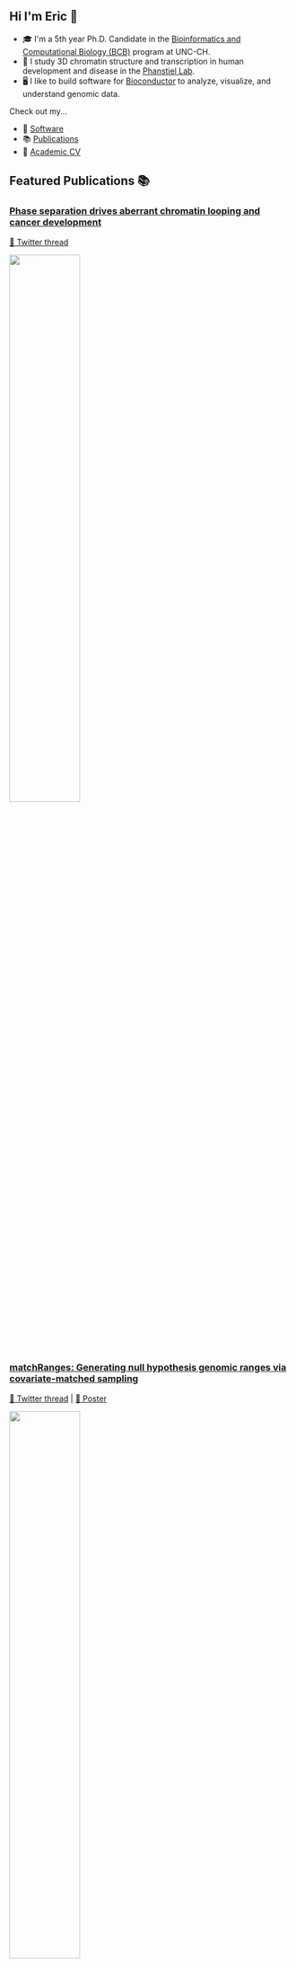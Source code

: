 ## Hi I'm Eric 👋

* 🎓 I'm a 5th year Ph.D. Candidate in the [Bioinformatics and Computational Biology (BCB)](https://bcb.unc.edu/) program at UNC-CH.
* 🔬 I study 3D chromatin structure and transcription in human development and disease in the [Phanstiel Lab](http://phanstiel-lab.med.unc.edu/).
* 🖥 I like to build software for [Bioconductor](https://www.bioconductor.org/) to analyze, visualize, and understand genomic data.

Check out my...

* 💾 [Software](https://github.com/EricSDavis?tab=repositories)
* 📚 [Publications](https://orcid.org/0000-0003-4051-3217)
* 📜 [Academic CV](https://ericscottdavis.com/img/20220224_Eric_Davis_CV.pdf)

## Featured Publications 📚

### [Phase separation drives aberrant chromatin looping and cancer development](https://t.co/FuYhTI65U9)
[🧵 Twitter thread](https://twitter.com/dphansti/status/1407736570636124177)

<img src="https://user-images.githubusercontent.com/31807001/184515508-39e0b56b-b665-4498-b2bf-655d66083533.png" width=50% />

### [matchRanges: Generating null hypothesis genomic ranges via covariate-matched sampling](https://t.co/Ggw3RK7Wp5)
[🧵 Twitter thread](https://twitter.com/mikelove/status/1557334149459021826) | 
[🙌 Poster](https://f1000research.com/posters/10-743)

<img src="https://user-images.githubusercontent.com/31807001/184515949-7dee06c0-0cbe-4e59-8f42-172339c402b4.png" width=50% />

## GitHub statistics 📊

[![Eric's GitHub languages](https://github-readme-stats.vercel.app/api/top-langs?username=EricSDavis&layout=compact&hide=html,CSS&langs_count=10)](https://github.com/anuraghazra/github-readme-stats)

[![Eric's GitHub stats](https://github-readme-stats.vercel.app/api?username=EricSDavis&show_icons=true&include_all_commits=true&count_private=true)](https://github.com/anuraghazra/github-readme-stats)

## [Bioconductor](https://bioconductor.org) contributions 🎶

| Package | BioC-devel | BioC-release |
|----------------:|:----------------:|:----------------:|
| [_nullranges_](https://nullranges.github.io/nullranges/) | [![](http://bioconductor.org/shields/build/devel/bioc/nullranges.svg)](http://bioconductor.org/checkResults/devel/bioc-LATEST/nullranges) |[![](http://bioconductor.org/shields/build/release/bioc/nullranges.svg)](http://bioconductor.org/checkResults/release/bioc-LATEST/nullranges) |
| [_nullrangesData_](https://github.com/nullranges/nullrangesData) | [![](http://bioconductor.org/shields/build/devel/data-experiment/nullrangesData.svg)](http://bioconductor.org/checkResults/devel/data-experiment-LATEST/nullrangesData) | [![](http://bioconductor.org/shields/build/release/data-experiment/nullrangesData.svg)](http://bioconductor.org/checkResults/release/data-experiment-LATEST/nullrangesData) | N/A |
| [_plotgardener_](https://phanstiellab.github.io/plotgardener/) | [![](http://bioconductor.org/shields/build/devel/bioc/plotgardener.svg)](http://bioconductor.org/checkResults/devel/bioc-LATEST/plotgardener) | [![](http://bioconductor.org/shields/build/release/bioc/plotgardener.svg)](http://bioconductor.org/checkResults/release/bioc-LATEST/plotgardener) |

## Bioinformatic Pipelines 🧬
| Pipeline | Data type(s) | Latest Version |
|---------:|:-------------|:--------------:|
| [_dietJuicer_](https://github.com/EricSDavis/dietJuicer) | Hi-C, Micro-C | TBD |
| [_MicroC_](https://github.com/EricSDavis/MicroC) | Hi-C, Micro-C | TBD |
| [_bagPipes_](https://github.com/ksmetz/bagPipes) | RNA-seq, ChIP-seq, ATAC-seq, CUT&RUN | TBD |
